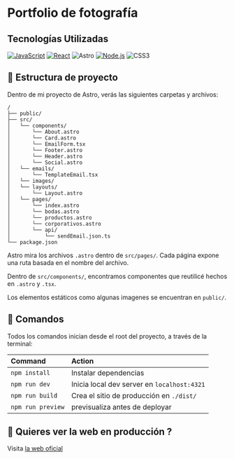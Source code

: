 # Portfolio de fotografía


## Tecnologías Utilizadas
[![JavaScript](https://img.shields.io/badge/JavaScript-ES6-yellow)](https://developer.mozilla.org/en-US/docs/Web/JavaScript)
[![React](https://img.shields.io/badge/React-16.0%2B-blue)](https://reactjs.org/)
![Astro](https://img.shields.io/badge/astro-%232C2052.svg?style=for-the-badge&logo=astro&logoColor=white)
[![Node.js](https://img.shields.io/badge/Node.js-14.0%2B-green)](https://nodejs.org/)
![CSS3](https://img.shields.io/badge/css3-%231572B6.svg?style=for-the-badge&logo=css3&logoColor=white)


## 🚀 Estructura de proyecto

Dentro de mi proyecto de Astro, verás las siguientes carpetas y archivos:

```text
/
├── public/
├── src/
│   └── components/ 
│       └── About.astro
│       └── Card.astro
│       └── EmailForm.tsx
│       └── Footer.astro
│       └── Header.astro
│       └── Social.astro 
│   └── emails/
│       └── TemplateEmail.tsx
│   └── images/
│   └── layouts/
│       └── Layout.astro
│   └── pages/
│       └── index.astro
│       └── bodas.astro
│       └── productos.astro
│       └── corporativos.astro
│       └── api/
│           └── sendEmail.json.ts  
└── package.json
```

Astro mira los archivos `.astro` dentro de `src/pages/`. Cada página expone una ruta basada en el nombre del archivo.

Dentro de `src/components/`, encontramos componentes que reutilicé hechos en `.astro` y `.tsx`.

Los elementos estáticos como algunas imagenes se encuentran en `public/`.

## 🧞 Comandos

Todos los comandos inician desde el root del proyecto, a través de la terminal:

| Command                   | Action                                           |
| :------------------------ | :----------------------------------------------- |
| `npm install`             | Instalar dependencias                            |
| `npm run dev`             | Inicia local dev server en `localhost:4321`      |
| `npm run build`           | Crea el sitio de producción en `./dist/`         |
| `npm run preview`         | previsualiza antes de deployar                   |


## 👀 Quieres ver la web en producción ?

Visita [la web oficial](https://www.dosgecontenidos.com) 
